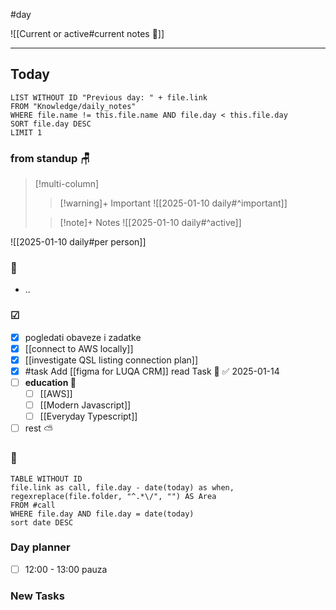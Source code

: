 #day

![[Current or active#current notes 📓]]

---
## Today
```dataview
LIST WITHOUT ID "Previous day: " + file.link
FROM "Knowledge/daily_notes"
WHERE file.name != this.file.name AND file.day < this.file.day
SORT file.day DESC
LIMIT 1
```
### from standup 🪑

> [!multi-column]
>> [!warning]+ Important
>> ![[2025-01-10 daily#^important]]
>
>> [!note]+ Notes
>> ![[2025-01-10 daily#^active]]

![[2025-01-10 daily#per person]]

###  🎏
- ..

### ☑
- [x] pogledati  obaveze i zadatke
- [x] [[connect to AWS locally]]
- [x] [[investigate QSL listing connection plan]]
- [x] #task Add [[figma for LUQA CRM]] read Task 🔼 ✅ 2025-01-14
- [ ] **education 🎒**
	- [ ] [[AWS]]
	- [ ] [[Modern Javascript]]
	- [ ] [[Everyday Typescript]]
- [ ] rest ⛅ 

### 🤙
```dataview
TABLE WITHOUT ID
file.link as call, file.day - date(today) as when, regexreplace(file.folder, "^.*\/", "") AS Area
FROM #call
WHERE file.day AND file.day = date(today)
sort date DESC
```
### Day planner

- [ ] 12:00 - 13:00 pauza

### New Tasks
